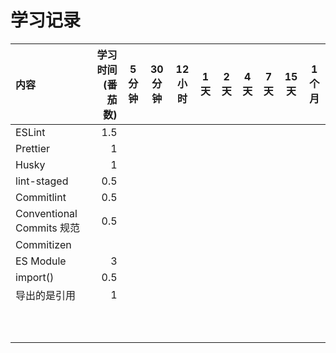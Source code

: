 # 学习记录

| 内容                      | 学习时间(番茄数) | 5 分钟 | 30 分钟 | 12 小时 | 1 天 | 2 天 | 4 天 | 7 天 | 15 天 | 1 个月 |
| :---------------------- | --------: | :--: | ----- | ----- | --- | --- | --- | --- | ---- | ---- |
| ESLint                  |       1.5 |      |       |       |     |     |     |     |      |      |
| Prettier                |         1 |      |       |       |     |     |     |     |      |      |
| Husky                   |         1 |      |       |       |     |     |     |     |      |      |
| lint-staged             |       0.5 |      |       |       |     |     |     |     |      |      |
| Commitlint              |       0.5 |      |       |       |     |     |     |     |      |      |
| Conventional Commits 规范 |       0.5 |      |       |       |     |     |     |     |      |      |
| Commitizen              |           |      |       |       |     |     |     |     |      |      |
| ES Module               |         3 |      |       |       |     |     |     |     |      |      |
| import()                |       0.5 |      |       |       |     |     |     |     |      |      |
| 导出的是引用                  |         1 |      |       |       |     |     |     |     |      |      |
|                         |           |      |       |       |     |     |     |     |      |      |
|                         |           |      |       |       |     |     |     |     |      |      |
|                         |           |      |       |       |     |     |     |     |      |      |
|                         |           |      |       |       |     |     |     |     |      |      |
|                         |           |      |       |       |     |     |     |     |      |      |
|                         |           |      |       |       |     |     |     |     |      |      |
|                         |           |      |       |       |     |     |     |     |      |      |
|                         |           |      |       |       |     |     |     |     |      |      |
|                         |           |      |       |       |     |     |     |     |      |      |
|                         |           |      |       |       |     |     |     |     |      |      |
